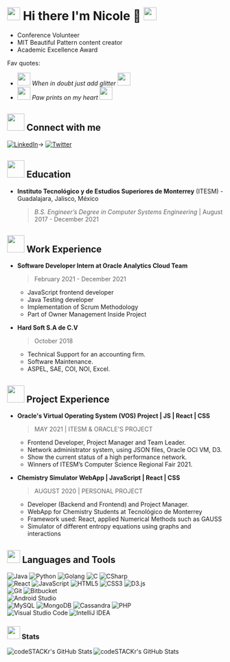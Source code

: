 # <img src="https://media.giphy.com/media/w90OopD1QVpzyUuKzs/giphy.gif" width="30px" > Hi there I'm Nicole 👋 <img src="https://media.giphy.com/media/w90OopD1QVpzyUuKzs/giphy.gif" width="30px" > 

- Conference Volunteer
- MIT Beautiful Pattern content creator
- Academic Excellence Award


Fav quotes:

- <img src="https://media.giphy.com/media/QVxVj0t3w2IFslFKxs/giphy.gif" width="30px" > *When in doubt just add glitter* <img src="https://media.giphy.com/media/QVxVj0t3w2IFslFKxs/giphy.gif" width="30px" >
- <img src="https://media.giphy.com/media/mFGdByKIurgsF6CiPu/giphy.gif" width="30px" > *Paw prints on my heart* <img src="https://media.giphy.com/media/mFGdByKIurgsF6CiPu/giphy.gif" width="30px" >

## <img src="https://media.giphy.com/media/gF8H18UXyaC6SdeFrt/giphy.gif" width="40px" > Connect with me

[![LinkedIn][linkedin-shield]][linkedin-url]->
[![Twitter][twitter-shield]][twitter-url]

## <img src="https://media.giphy.com/media/xlCMfgDZjnA589CzCB/giphy.gif" width="40px" > Education
- **Instituto Tecnológico y de Estudios Superiores de Monterrey** (ITESM) - Guadalajara, Jalisco, México
  > *B.S. Engineer’s Degree in Computer Systems Engineering* | August 2017 - December 2021


## <img src="https://media.giphy.com/media/Stcu1RKJfvPcghYqUN/giphy.gif" width="40px" >  Work Experience

- **Software Developer Intern at Oracle Analytics Cloud Team**
  > February 2021 - December 2021
  - JavaScript frontend developer
  - Java Testing developer
  - Implementation of Scrum Methodology
  - Part of Owner Management Inside Project
 
 - **Hard Soft S.A de C.V**
   > October 2018
    - Technical Support for an accounting firm.
    - Software Maintenance.
    - ASPEL, SAE, COI, NOI, Excel.

## <img src="https://media.giphy.com/media/nTkXUG1fIXATKU1GUj/giphy.gif" width="40px" >  Project Experience

- **Oracle's Virtual Operating System (VOS) Project | JS | React | CSS**
  > MAY 2021 | ITESM & ORACLE'S PROJECT
  - Frontend Developer, Project Manager and Team Leader.
  - Network administrator system, using JSON files, Oracle OCI VM, D3.
  - Show the current status of a high performance network.
  - Winners of ITESM’s Computer Science Regional Fair 2021.
 
 - **Chemistry Simulator WebApp | JavaScript | React | CSS**
   > AUGUST 2020 | PERSONAL PROJECT
    - Developer (Backend and Frontend) and Project Manager.
    - WebApp for Chemistry Students at Tecnológico de Monterrey
    - Framework used: React, applied Numerical Methods such as GAUSS
    - Simulator of different entropy equations using graphs and interactions



## <img src="https://media.giphy.com/media/RxAdKu5nrs32vhKEUq/giphy.gif" width="30px" >  Languages and Tools

![Java](https://img.shields.io/badge/Code-Java-informational?style=flat&logo=Java&logoColor=white&color=007396)
![Python](https://img.shields.io/badge/Code-Python-informational?style=flat&logo=Python&logoColor=white&color=3776AB)
![Golang](https://img.shields.io/badge/Code-Golang-informational?style=flat&logo=Go&logoColor=white&color=4479A1)
![C](https://img.shields.io/badge/Code-C-informational?style=flat&logo=C&logoColor=white&color=A8B9CC)
![CSharp](https://img.shields.io/badge/Code-CSharp-informational?style=flat&logo=CSharp&logoColor=white&color=239120)
<br />
![React](https://img.shields.io/badge/Web-React-informational?style=flat&logo=React&logoColor=white&color=61DAFB)
![JavaScript](https://img.shields.io/badge/Web-JavaScript-informational?style=flat&logo=JavaScript&logoColor=white&color=F7DF1E)
![HTML5](https://img.shields.io/badge/Web-HTML5-informational?style=flat&logo=HTML5&logoColor=white&color=E34F26)
![CSS3](https://img.shields.io/badge/Web-CSS3-informational?style=flat&logo=CSS3&logoColor=white&color=1572B6)
![D3.js](https://img.shields.io/badge/Web-D3.js-informational?style=flat&logo=D3.js&logoColor=white&color=1572B6)
<br/>
![Git](https://img.shields.io/badge/VersionControl-Git-informational?style=flat&logo=Git&logoColor=white&color=F05032)
![Bitbucket](https://img.shields.io/badge/VersionControl-Bitbucket-informational?style=flat&logo=Bitbucket&logoColor=white&color=0052CC)
<br/>
![Android Studio](https://img.shields.io/badge/Mobile-AndroidStudio-informational?style=flat&logo=Android-Studio&logoColor=white&color=3DDC84)
<br/>
![MySQL](https://img.shields.io/badge/DB-MySQL-informational?style=flat&logo=MySQL&logoColor=white&color=4479A1)
![MongoDB](https://img.shields.io/badge/DB-MongoDB-informational?style=flat&logo=MongoDB&logoColor=white&color=47A248)
![Cassandra](https://img.shields.io/badge/DB-Cassandra-informational?style=flat&logo=Apache-Cassandra&logoColor=white&color=1287B1)
![PHP](https://img.shields.io/badge/DB-PHP-informational?style=flat&logo=PHP&logoColor=white&color=777BB4)
<br/>
![Visual Studio Code](https://img.shields.io/badge/IDE-VSCode-informational?style=flat&logo=Visual-Studio-Code&logoColor=white&color=007ACC)
![IntelliJ IDEA](https://img.shields.io/badge/IDE-IntelliJ-informational?style=flat&logo=IntelliJ-IDEA&logoColor=white&color=000000)
<!--![VisualStudio](https://img.shields.io/badge/IDE-VisualStudio-informational?style=flat&logo=Visual-Studio&logoColor=white&color=5C2D91)
![Atom](https://img.shields.io/badge/IDE-Atom-informational?style=flat&logo=Atom&logoColor=white&color=66595C)-->

### <img src="https://media.giphy.com/media/IcnxGGAj0ubyB2r5M6/giphy.gif" width="30px"> Stats

<img align="left" alt="codeSTACKr's GitHub Stats" src="https://github-readme-stats.vercel.app/api/top-langs/?username=NicoleCarrillo&langs_count=8" />
<img align="left" alt="codeSTACKr's GitHub Stats" src="https://github-readme-stats.vercel.app/api?username=NicoleCarrillo&show_icons=true&hide_border=true" />


<!--
**NicoleCarrillo/NicoleCarrillo** is a ✨ _special_ ✨ repository because its `README.md` (this file) appears on your GitHub profile.

Here are some ideas to get you started:

- 🔭 I’m currently working on ...
- 🌱 I’m currently learning ...
- 👯 I’m looking to collaborate on ...
- 🤔 I’m looking for help with ...
- 💬 Ask me about ...
- 📫 How to reach me: ...
- 😄 Pronouns: ...
- ⚡ Fun fact: ...
-->
[twitter-shield]: https://img.shields.io/badge/-Twitter-black.svg?style=for-the-badge&logo=twitter&colorB=555
[twitter-url]: https://twitter.com/nicky_car
[linkedin-shield]: https://img.shields.io/badge/-LinkedIn-black.svg?style=for-the-badge&logo=linkedin&colorB=555
[linkedin-url]: https://linkedin.com/in/nickycarrillo
